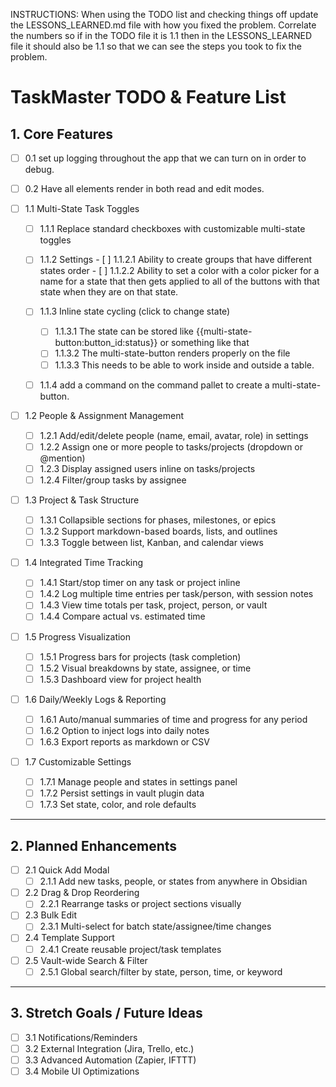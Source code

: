 INSTRUCTIONS: When using the TODO list and checking things off update the LESSONS_LEARNED.md file with how you fixed the problem. Correlate the numbers so if in the TODO file it is 1.1 then in the LESSONS_LEARNED file it should also be 1.1 so that we can see the steps you took to fix the problem. 

# TaskMaster TODO & Feature List

## 1. Core Features
- [ ] 0.1 set up logging throughout the app that we can turn on in order to debug. 
- [ ] 0.2 Have all elements render in both read and edit modes. 

- [ ] 1.1 Multi-State Task Toggles  
  - [ ] 1.1.1 Replace standard checkboxes with customizable multi-state toggles  
  - [ ] 1.1.2 Settings 
        - [ ] 1.1.2.1 Ability to create groups that have different states order
        - [ ] 1.1.2.2 Ability to set a color with a color picker for a name for a state that then gets applied to all of the buttons with that state when they are on that state. 
  - [ ] 1.1.3 Inline state cycling (click to change state)  
    - [ ] 1.1.3.1 The state can be stored like {{multi-state-button:button_id:status}} or something like that
    - [ ] 1.1.3.2 The multi-state-button renders properly on the file
    - [ ] 1.1.3.3 This needs to be able to work inside and outside a table. 
  - [ ] 1.1.4 add a command on the command pallet to create a multi-state-button. 


- [ ] 1.2 People & Assignment Management  
  - [ ] 1.2.1 Add/edit/delete people (name, email, avatar, role) in settings  
  - [ ] 1.2.2 Assign one or more people to tasks/projects (dropdown or @mention)  
  - [ ] 1.2.3 Display assigned users inline on tasks/projects  
  - [ ] 1.2.4 Filter/group tasks by assignee  

- [ ] 1.3 Project & Task Structure  
  - [ ] 1.3.1 Collapsible sections for phases, milestones, or epics  
  - [ ] 1.3.2 Support markdown-based boards, lists, and outlines  
  - [ ] 1.3.3 Toggle between list, Kanban, and calendar views  

- [ ] 1.4 Integrated Time Tracking  
  - [ ] 1.4.1 Start/stop timer on any task or project inline  
  - [ ] 1.4.2 Log multiple time entries per task/person, with session notes  
  - [ ] 1.4.3 View time totals per task, project, person, or vault  
  - [ ] 1.4.4 Compare actual vs. estimated time  

- [ ] 1.5 Progress Visualization  
  - [ ] 1.5.1 Progress bars for projects (task completion)  
  - [ ] 1.5.2 Visual breakdowns by state, assignee, or time  
  - [ ] 1.5.3 Dashboard view for project health  

- [ ] 1.6 Daily/Weekly Logs & Reporting  
  - [ ] 1.6.1 Auto/manual summaries of time and progress for any period  
  - [ ] 1.6.2 Option to inject logs into daily notes  
  - [ ] 1.6.3 Export reports as markdown or CSV  

- [ ] 1.7 Customizable Settings  
  - [ ] 1.7.1 Manage people and states in settings panel  
  - [ ] 1.7.2 Persist settings in vault plugin data  
  - [ ] 1.7.3 Set state, color, and role defaults  

---

## 2. Planned Enhancements

- [ ] 2.1 Quick Add Modal  
  - [ ] 2.1.1 Add new tasks, people, or states from anywhere in Obsidian  

- [ ] 2.2 Drag & Drop Reordering  
  - [ ] 2.2.1 Rearrange tasks or project sections visually  

- [ ] 2.3 Bulk Edit  
  - [ ] 2.3.1 Multi-select for batch state/assignee/time changes  

- [ ] 2.4 Template Support  
  - [ ] 2.4.1 Create reusable project/task templates  

- [ ] 2.5 Vault-wide Search & Filter  
  - [ ] 2.5.1 Global search/filter by state, person, time, or keyword  

---

## 3. Stretch Goals / Future Ideas

- [ ] 3.1 Notifications/Reminders  
- [ ] 3.2 External Integration (Jira, Trello, etc.)  
- [ ] 3.3 Advanced Automation (Zapier, IFTTT)  
- [ ] 3.4 Mobile UI Optimizations  